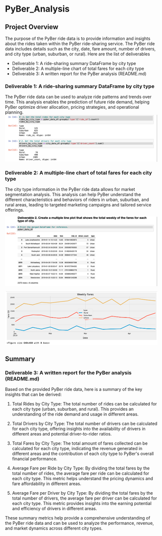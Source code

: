 # PyBer_Analysis
## Project Overview
The purpose of the PyBer ride data is to provide information and insights about the rides taken within the PyBer ride-sharing service. The PyBer ride data includes details such as the city, date, fare amount, number of drivers, and city type (urban, suburban, or rural). Here are the list of deliverables
* Deliverable 1: A ride-sharing summary DataFrame by city type
* Deliverable 2: A multiple-line chart of total fares for each city type
* Deliverable 3: A written report for the PyBer analysis (README.md)

### Deliverable 1: A ride-sharing summary DataFrame by city type
The PyBer ride data can be used to analyze ride patterns and trends over time. This analysis enables the prediction of future ride demand, helping PyBer optimize driver allocation, pricing strategies, and operational planning.
![Image 1](https://github.com/Jeantherapy/PyBer_Analysis/blob/main/Resources/D1.png)

###  Deliverable 2: A multiple-line chart of total fares for each city type
The city type information in the PyBer ride data allows for market segmentation analysis. This analysis can help PyBer understand the different characteristics and behaviors of riders in urban, suburban, and rural areas, leading to targeted marketing campaigns and tailored service offerings.

![Image 2](https://github.com/Jeantherapy/PyBer_Analysis/blob/main/Resources/D2.png)

![Image 3](https://github.com/Jeantherapy/PyBer_Analysis/blob/main/Resources/D3.png)

## Summary
### Deliverable 3: A written report for the PyBer analysis (README.md)
Based on the provided PyBer ride data, here is a summary of the key insights that can be derived:

1. Total Rides by City Type: The total number of rides can be calculated for each city type (urban, suburban, and rural). This provides an understanding of the ride demand and usage in different areas.

2. Total Drivers by City Type: The total number of drivers can be calculated for each city type, offering insights into the availability of drivers in different areas and potential driver-to-rider ratios.

3. Total Fares by City Type: The total amount of fares collected can be calculated for each city type, indicating the revenue generated in different areas and the contribution of each city type to PyBer's overall financial performance.

4. Average Fare per Ride by City Type: By dividing the total fares by the total number of rides, the average fare per ride can be calculated for each city type. This metric helps understand the pricing dynamics and fare affordability in different areas.

5. Average Fare per Driver by City Type: By dividing the total fares by the total number of drivers, the average fare per driver can be calculated for each city type. This metric provides insights into the earning potential and efficiency of drivers in different areas.

These summary metrics help provide a comprehensive understanding of the PyBer ride data and can be used to analyze the performance, revenue, and market dynamics across different city types.
